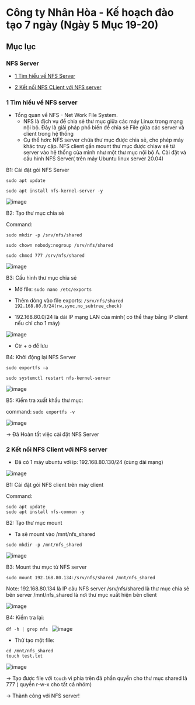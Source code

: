 
# Công ty Nhân Hòa - Kế hoạch đào tạo 7 ngày (Ngày 5 Mục 19-20)

## Mục lục
### NFS Server
  

- [1 Tìm hiểu về NFS Server](#1-tìm-hiểu-về-nfs-server)

- [2 Kết nối NFS CLient với NFS server](#2-kết-nối-nfs-client-với-nfs-server)

### 1 Tìm hiểu về NFS server

- Tổng quan về NFS - Net Work File System.
  -  NFS là địch vụ để chia sẻ thư mục giữa các máy Linux trong mạng nội bộ. Đây là giải pháp phổ biến để chia sẻ File giữa các server và client trong hệ thống
  -  Cụ thể hơn: NFS server chứa thư mục được chia sẻ, cho phép máy khác truy cập.
                 NFS client gắn mount thư mục được chiaw sẻ từ server vào hệ thống của mình như                     một thư mục nội bộ 
A. Cài đặt và cấu hình NFS Server( trên máy Ubuntu linux server 20.04)

B1: Cài đặt gói NFS Server

`sudo apt update `

`sudo apt install nfs-kernel-server -y`

![image](https://github.com/user-attachments/assets/42649de5-536a-4284-9531-b9b0f9387b6e)

  

B2: Tạo thư mục chia sẻ

Command:

```
sudo mkdir -p /srv/nfs/shared

sudo chown nobody:nogroup /srv/nfs/shared

sudo chmod 777 /srv/nfs/shared
```

![image](https://github.com/user-attachments/assets/8da97489-7b17-41d0-b540-ae97ffacb3d0)



B3: Cấu hình thư mục chia sẻ

  - Mở file: `sudo nano /etc/exports`
    
  - Thêm dòng vào file exports:    `/srv/nfs/shared 192.168.80.0/24(rw,sync,no_subtree_check)`
  - 192.168.80.0/24 là dải IP mạng LAN của mình( có thể thay bằng IP client nếu chỉ cho 1 máy)
  
  ![image](https://github.com/user-attachments/assets/68f843f6-976f-4ddf-9d7c-a277d0d6a304)

  
  - Ctr + o để lưu

B4: Khởi động lại NFS Server

```
sudo exportfs -a

sudo systemctl restart nfs-kernel-server
```

![image](https://github.com/user-attachments/assets/db5f235e-98b8-4af2-b9da-d563b92098d2)


B5: Kiểm tra xuất khẩu thư mục:

command: `sudo exportfs -v`

![image](https://github.com/user-attachments/assets/4b36693d-d2ba-4834-b325-fd82370c887f)


-> Đã Hoàn tất việc cài đặt NFS Server


### 2 Kết nối NFS Client với NFS server

- Đã có 1 máy ubuntu với ip: 192.168.80.130/24 (cùng dải mạng)
  
![image](https://github.com/user-attachments/assets/88f094d1-72ea-44ca-bf95-ac8908b762f4)

  
B1: Cài đặt gói NFS client trên máy client

Command:

```
sudo apt update
sudo apt install nfs-common -y

```

B2: Tạo thư mục mount

- Ta sẽ mount vào /mnt/nfs_shared
  
`sudo mkdir -p /mnt/nfs_shared
`

![image](https://github.com/user-attachments/assets/1dd2450b-a2f0-4d17-9139-a15ba1a0be3d)


B3: Mount thư mục từ NFS server

`sudo mount 192.168.80.134:/srv/nfs/shared /mnt/nfs_shared`

Note: 192.168.80.134 là IP cảu NFS server
      /srv/nfs/shared là thư mục chia sẻ bên server
      /mnt/nfs_shared là nơi thư mục xuất hiện bên client

![image](https://github.com/user-attachments/assets/d84e93d5-61ee-4bb1-8ae1-071ee242873e)


B4: Kiểm tra lại:
  
`df -h | grep nfs
`
![image](https://github.com/user-attachments/assets/29d72e51-5fd0-4fca-aaec-718165f2de94)


- Thử tạo một file:

```
cd /mnt/nfs_shared
touch test.txt
```

![image](https://github.com/user-attachments/assets/46dfb315-df28-44b4-a04b-b1126e83b2eb)

-> Tạo được file với  `touch` vì phia trên đã phần quyền cho thư mục shared là 777 ( quyền r-w-x cho tất cả nhóm)

-> Thành công với NFS server!



























